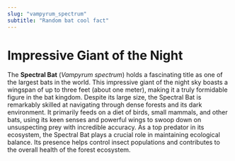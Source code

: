 ```yaml
---
slug: "vampyrum_spectrum"
subtitle: "Random bat cool fact"
---
```


# Impressive Giant of the Night

The **Spectral Bat** (_Vampyrum spectrum_)
holds a fascinating title as one of the largest bats in the world.
This impressive giant of the night sky boasts a wingspan of up to three feet (about one meter),
making it a truly formidable figure in the bat kingdom.
Despite its large size,
the Spectral Bat is remarkably skilled at navigating through dense forests and its dark environment.
It primarily feeds on a diet of birds, small mammals, and other bats,
using its keen senses and powerful wings to swoop down on unsuspecting prey with incredible accuracy.
As a top predator in its ecosystem,
the Spectral Bat plays a crucial role in maintaining ecological balance.
Its presence helps control insect populations and contributes to the overall health of the forest ecosystem.
